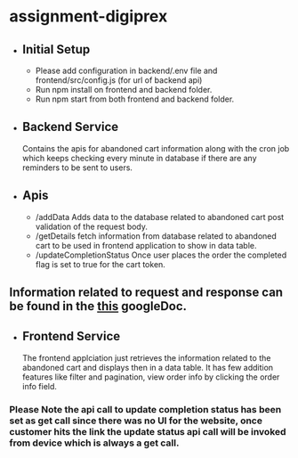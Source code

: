 # assignment-digiprex

- ## Initial Setup
  - Please add configuration in backend/.env file and frontend/src/config.js (for url of backend api)
  - Run npm install on frontend and backend folder.
  - Run npm start from both frontend and backend folder.
 
- ## Backend Service
  Contains the apis for abandoned cart information along with the cron job which keeps checking every minute in database if there are any reminders to be sent to users.
- ## Apis
  - /addData
    Adds data to the database related to abandoned cart post validation of the request body.
  - /getDetails
    fetch information from database related to abandoned cart to be used in frontend application to show in data table.
  - /updateCompletionStatus
    Once user places the order the completed flag is set to true for the cart token.
## Information related to request and response can be found in the [this](https://docs.google.com/document/d/1BhInt8ftw1E6vUyVbdnFkmKJqaY58Q2G-eZm73M6zEk/edit?usp=sharing) googleDoc.

- ## Frontend Service
    The frontend applciation just retrieves the information related to the abandoned cart and displays then in a data table. It has few addition features like filter and pagination, view order info by clicking the order info field.

### Please Note the api call to update completion status has been set as get call since there was no UI for the website, once customer hits the link the update status api call will be invoked from device which is always a get call.
